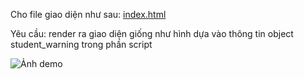 
Cho file giao diện như sau: [index.html](https://techmaster.vn/media/download/source-code/bu0s4ps51co5836g4je0)

Yêu cầu: render ra giao diện giống như hình dựa vào thông tin object student_warning trong phần script

![Ảnh demo](https://techmaster.vn/media/static/9479/bu0s64s51co5836g4jeg)